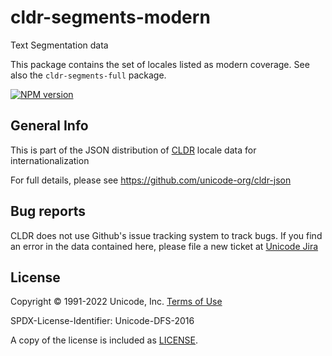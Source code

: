 # cldr-segments-modern

Text Segmentation data

This package contains the set of locales listed as modern coverage. See also the `cldr-segments-full` package.


[![NPM version](https://img.shields.io/npm/v/cldr-segments-modern.svg?style=flat)](https://www.npmjs.org/package/cldr-segments-modern)

## General Info

This is part of the JSON distribution of [CLDR](http://cldr.unicode.org/)
locale data for internationalization

For full details, please see <https://github.com/unicode-org/cldr-json>

## Bug reports

CLDR does not use Github's issue tracking system to track bugs.  If you find an error in
the data contained here, please file a new ticket at [Unicode Jira](https://unicode-org.atlassian.net/projects/CLDR/issues)

## License

Copyright © 1991-2022 Unicode, Inc.
[Terms of Use](http://www.unicode.org/copyright.html)

SPDX-License-Identifier: Unicode-DFS-2016

A copy of the license is included as [LICENSE](./LICENSE).
